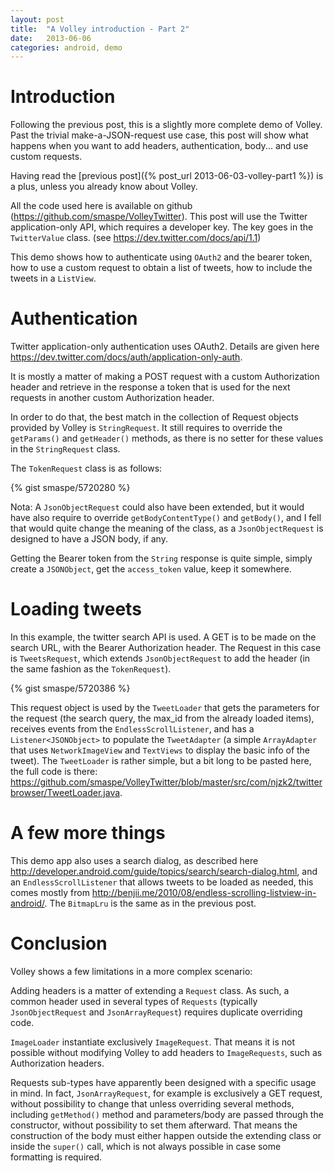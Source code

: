 ```yaml
---
layout: post
title:  "A Volley introduction - Part 2"
date:   2013-06-06
categories: android, demo
---
```

# Introduction

Following the previous post, this is a slightly more complete demo of Volley. Past the trivial make-a-JSON-request use case, this post will show what happens when you want to add headers, authentication, body... and use custom requests.

Having read the [previous post]({% post_url 2013-06-03-volley-part1 %}) is a plus, unless you already know about Volley.

All the code used here is available on github (https://github.com/smaspe/VolleyTwitter). This post will use the Twitter application-only API, which requires a developer key. The key goes in the `TwitterValue` class. (see https://dev.twitter.com/docs/api/1.1)

This demo shows how to authenticate using `OAuth2` and the bearer token, how to use a custom request to obtain a list of tweets, how to include the tweets in a `ListView`.

# Authentication

Twitter application-only authentication uses OAuth2. Details are given here https://dev.twitter.com/docs/auth/application-only-auth.

It is mostly a matter of making a POST request with a custom Authorization header and retrieve in the response a token that is used for the next requests in another custom Authorization header.

In order to do that, the best match in the collection of Request objects provided by Volley is `StringRequest`. It still requires to override the `getParams()` and `getHeader()` methods, as there is no setter for these values in the `StringRequest` class.

The `TokenRequest` class is as follows:

{% gist smaspe/5720280 %}

Nota: A `JsonObjectRequest` could also have been extended, but it would have also require to override `getBodyContentType()` and `getBody()`, and I fell that would quite change the meaning of the class, as a `JsonObjectRequest` is designed to have a JSON body, if any.

Getting the Bearer token from the `String` response is quite simple, simply create a `JSONObject`, get the `access_token` value, keep it somewhere.

# Loading tweets

In this example, the twitter search API is used. A GET is to be made on the search URL, with the Bearer Authorization header. The Request in this case is `TweetsRequest`, which extends `JsonObjectRequest` to add the header (in the same fashion as the `TokenRequest`).

{% gist smaspe/5720386 %}

This request object is used by the `TweetLoader` that gets the parameters for the request (the search query, the max_id from the already loaded items), receives events from the `EndlessScrollListener`, and has a `Listener<JSONObject>` to populate the `TweetAdapter` (a simple `ArrayAdapter` that uses `NetworkImageView` and `TextViews` to display the basic info of the tweet). The `TweetLoader` is rather simple, but a bit long to be pasted here, the full code is there: https://github.com/smaspe/VolleyTwitter/blob/master/src/com/njzk2/twitterbrowser/TweetLoader.java.

# A few more things

This demo app also uses a search dialog, as described here http://developer.android.com/guide/topics/search/search-dialog.html, and an `EndlessScrollListener` that allows tweets to be loaded as needed, this comes mostly from http://benjii.me/2010/08/endless-scrolling-listview-in-android/. The `BitmapLru` is the same as in the previous post.

# Conclusion

Volley shows a few limitations in a more complex scenario:

Adding headers is a matter of extending a `Request` class. As such, a common header used in several types of `Requests` (typically `JsonObjectRequest` and `JsonArrayRequest`) requires duplicate overriding code.

`ImageLoader` instantiate exclusively `ImageRequest`. That means it is not possible without modifying Volley to add headers to `ImageRequests`, such as Authorization headers.

Requests sub-types have apparently been designed with a specific usage in mind. In fact, `JsonArrayRequest`, for example is exclusively a GET request, without possibility to change that unless overriding several methods, including `getMethod()` method and parameters/body are passed through the constructor, without possibility to set them afterward. That means the construction of the body must either happen outside the extending class or inside the `super()` call, which is not always possible in case some formatting is required.
